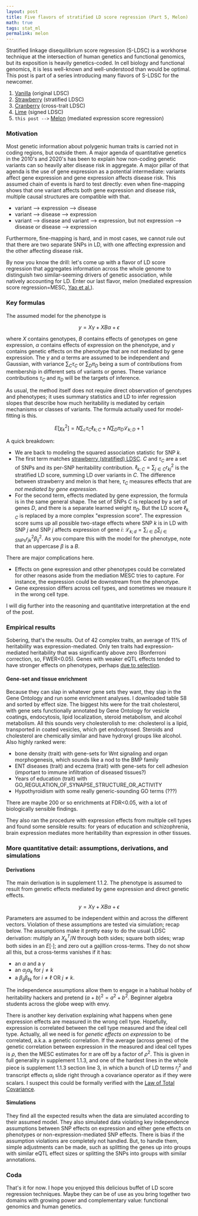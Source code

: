 ```yaml
---
layout: post
title: Five flavors of stratified LD score regression (Part 5, Melon)
math: true
tags: stat_ml
permalink: melon
---
```


Stratified linkage disequilibrium score regression (S-LDSC) is a workhorse technique at the intersection of human genetics and functional genomics, but its exposition is heavily genetics-coded. In cell biology and functional genomics, it is less well-known and well-understood than would be optimal. This post is part of a series introducing many flavors of S-LDSC for the newcomer. 

1. [Vanilla](vanilla) (original LDSC)
2. [Strawberry](strawberry) (stratified LDSC)
3. [Cranberry](cranberry) (cross-trait LDSC)
4. [Lime](lime) (signed LDSC)
5. `this post -->` [Melon](melon) (mediated expression score regression)

### Motivation

Most genetic information about polygenic human traits is carried not in coding regions, but outside them. A major agenda of quantitative genetics in the 2010's and 2020's has been to explain how non-coding genetic variants can so heavily alter disease risk in aggregate. A major pillar of that agenda is the use of gene expression as a potential intermediate: variants affect gene expression and gene expression affects disease risk. This assumed chain of events is hard to test directly: even when fine-mapping shows that one variant affects both gene expression and disease risk, multiple causal structures are compatible with that.

- variant --> expression --> disease
- variant --> disease --> expression
- variant --> disease and variant --> expression, but not expression --> disease or disease --> expression

Furthermore, fine-mapping is hard, and in most cases, we cannot rule out that there are two separate SNPs in LD, with one affecting expression and the other affecting disease risk.

By now you know the drill: let's come up with a flavor of LD score regression that aggregates information across the whole genome to distinguish two similar-seeming drivers of genetic association, while natively accounting for LD. Enter our last flavor, melon (mediated expression score regression=MESC, [Yao et al.](https://pmc.ncbi.nlm.nih.gov/articles/PMC7276299/)). 

### Key formulas 

The assumed model for the phenotype is 

$$y = X\gamma + XB\alpha + \epsilon$$

where $X$ contains genotypes, $B$ contains effects of genotypes on gene expression, $\alpha$ contains effects of expression on the phenotype, and $\gamma$ contains genetic effects on the phenotype that are not mediated by gene expression. The $\gamma$ and $\alpha$ terms are assumed to be independent and Gaussian, with variance $\sum_C \tau_C$ or $\sum_D \pi_D$ being a sum of contributions from membership in different sets of variants or genes. These variance contributions $\tau_C$ and $\pi_D$ will be the targets of inference. 

As usual, the method itself does not require direct observation of genotypes and phenotypes; it uses summary statistics and LD to infer regression slopes that describe how much heritability is mediated by certain mechanisms or classes of variants. The formula actually used for model-fitting is this.

$$E \left[\chi_{k}^{2}\right] = N \sum_c \tau_{C} \ell_{k ; C} + N \sum_D \pi_D \mathcal{L}_{k ; D} + 1$$

A quick breakdown: 

- We are back to modeling the squared association statistic for SNP $k$. 
- The first term matches [strawberry (stratified) LDSC](strawberry). $C$ and $\tau_C$ are a set of SNPs and its per-SNP heritability contribution. $\ell_{k ; C}=\sum_{j\in C} r_{kj}^2$ is the stratified LD score, summing LD over variants in $C$. The difference between strawberry and melon is that here, $\tau_C$ measures effects that are *not mediated by gene expression*. 
- For the second term, effects mediated by gene expression, the formula is in the same general shape. The set of SNPs $C$ is replaced by a set of genes $D$, and there is a separate learned weight $\pi_D$. But the LD score $\ell_{k,C}$ is replaced by a more complex "expression score". The expression score sums up all possible two-stage effects where SNP $k$ is in LD with SNP $j$ and SNP $j$ affects expression of gene $i$: $\mathcal{L}_{k ; d} = \sum_{i \in D} \sum_{j\in SNPs} r_{j ⁢ k}^{2} ⁢ \beta_{i ⁢ j}^{2}$. As you compare this with the model for the phenotype, note that an uppercase $\beta$ is a $B$.

There are major complications here. 

- Effects on gene expression and other phenotypes could be correlated for other reasons aside from the mediation MESC tries to capture. For instance, the expression could be downstream from the phenotype.
- Gene expression differs across cell types, and sometimes we measure it in the wrong cell type. 

I will dig further into the reasoning and quantitative interpretation at the end of the post.  

### Empirical results


Sobering, that's the results. Out of 42 complex traits, an average of 11% of heritability was expression-mediated. Only ten traits had expression-mediated heritability that was significantly above zero (Bonferroni correction, so, FWER<0.05). Genes with weaker eQTL effects tended to have stronger effects on phenotypes, perhaps [due to selection](https://pubmed.ncbi.nlm.nih.gov/37857933/).

#### Gene-set and tissue enrichment

Because they can slap in whatever gene sets they want, they slap in the Gene Ontology and run some enrichment analyses. I downloaded table S8 and sorted by effect size. The biggest hits were for the trait cholesterol, with gene sets functionally annotated by Gene Ontology for vesicle coatings, endocytosis, lipid localization, steroid metabolism, and alcohol metabolism. All this sounds very cholesterolish to me: cholesterol is a lipid, transported in coated vesicles, which get endocytosed. Steroids and cholesterol are chemically similar and have hydroxyl groups like alcohol. Also highly ranked were:

- bone density (trait) with gene-sets for Wnt signaling and organ morphogenesis, which sounds like a nod to the BMP family
- ENT diseases (trait) and eczema (trait) with gene-sets for cell adhesion (important to immune infiltration of diseased tissues?)
- Years of education (trait) with GO_REGULATION_OF_SYNAPSE_STRUCTURE_OR_ACTIVITY
- Hypothyroidism with some really generic-sounding GO terms (???)

There are maybe 200 or so enrichments at FDR<0.05, with a lot of biologically sensible findings.

They also ran the procedure with expression effects from multiple cell types and found some sensible results: for years of education and schizophrenia, brain expression mediates more heritability than expression in other tissues. 

### More quantitative detail: assumptions, derivations, and simulations

#### Derivations

The main derivation is in supplement 1.1.2. The phenotype is assumed to result from genetic effects mediated by gene expression and direct genetic effects.

$$y = X\gamma + XB\alpha + \epsilon$$

Parameters are assumed to be independent within and across the different vectors. Violation of these assumptions are tested via simulation; recap below. The assumptions make it pretty easy to do the usual LDSC derivation: multiply an $X_k^T/N$ through both sides; square both sides; wrap both sides in an $E[\cdot]$; and zero out a gajillion cross-terms. They do not show all this, but a cross-terms vanishes if it has: 

- an $\alpha$ and a $\gamma$ 
- an $\alpha_j\alpha_k$ for $j\neq k$ 
- a $\beta_{ij}\beta_{\ell k}$ for $i\neq \ell$ OR $j\neq k$.

The independence assumptions allow them to engage in a habitual hobby of heritability hackers and pretend $(a+b)^2 = a^2 + b^2$. Beginner algebra students across the globe weep with envy.

There is another key derivation explaining what happens when gene expression effects are measured in the wrong cell type. Hopefully, expression is correlated between the cell type measured and the ideal cell type. Actually, all we need is for *genetic effects on expression* to be correlated, a.k.a. a genetic correlation. If the average (across genes) of the genetic correlation between expression in the measured and ideal cell types is $\rho$, then the MESC estimates for $\pi$ are off by a factor of $\rho^2$. This is given in full generality in supplement 1.1.3, and one of the hardest lines in the whole piece is supplement 1.1.3 section line 3, in which a bunch of LD terms $r^2_j$ and transcript effects $\alpha_i$ slide right through a covariance operator as if they were scalars. I suspect this could be formally verified with the [Law of Total Covariance](https://en.wikipedia.org/wiki/Law_of_total_covariance).  

#### Simulations

They find all the expected results when the data are simulated according to their assumed model. They also simulated data violating key independence assumptions between SNP effects on expression and either gene effects on phenotypes or non-expression-mediated SNP effects. There is bias if the assumption violations are completely not handled. But, to handle them, simple adjustments can be made, such as splitting the genes up into groups with similar eQTL effect sizes or splitting the SNPs into groups with similar annotations. 

### Coda

That's it for now. I hope you enjoyed this delicious buffet of LD score regression techniques. Maybe they can be of use as you bring together two domains with growing power and complementary value: functional genomics and human genetics.

